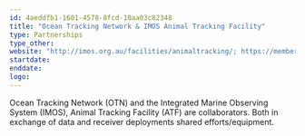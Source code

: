 ```yaml
---
id: 4aeddfb1-1601-4578-8fcd-10aa03c82348
title: "Ocean Tracking Network & IMOS Animal Tracking Facility"
type: Partnerships
type_other:
website: "http://imos.org.au/facilities/animaltracking/; https://members.oceantrack.org/"
startdate:
enddate:
logo:
---
```


Ocean Tracking Network (OTN) and the Integrated Marine Observing System (IMOS), Animal Tracking Facility (ATF) are collaborators.  Both in exchange of data and receiver deployments shared efforts/equipment. 